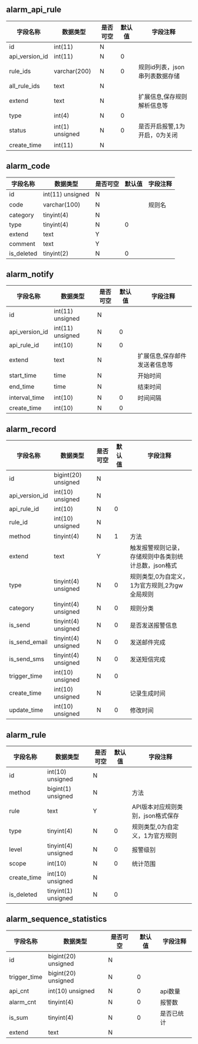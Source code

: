 ## alarm_api_rule

字段名称|数据类型|是否可空|默认值|字段注释
---|  ---    |  ---   |  ---  |  ---
id|int(11)|N||
api_version_id|int(11)|N|0|
rule_ids|varchar(200)|N|0|规则id列表，json串列表数据存储
all_rule_ids|text|N||
extend|text|N||扩展信息,保存规则解析信息等
type|int(4)|N|0|
status|int(1) unsigned|N|0|是否开启报警,1为开启，0为关闭
create_time|int(11)|N||

## alarm_code

字段名称|数据类型|是否可空|默认值|字段注释
---|  ---    |  ---   |  ---  |  ---
id|int(11) unsigned|N||
code|varchar(100)|N||规则名
category|tinyint(4)|N||
type|tinyint(4)|N|0|
extend|text|Y||
comment|text|Y||
is_deleted|tinyint(2)|N|0|

## alarm_notify

字段名称|数据类型|是否可空|默认值|字段注释
---|  ---    |  ---   |  ---  |  ---
id|int(11) unsigned|N||
api_version_id|int(11) unsigned|N|0|
api_rule_id|int(10)|N|0|
extend|text|N||扩展信息,保存邮件发送者信息等
start_time|time|N||开始时间
end_time|time|N||结束时间
interval_time|int(10)|N|0|时间间隔
create_time|int(10)|N|0|

## alarm_record

字段名称|数据类型|是否可空|默认值|字段注释
---|  ---    |  ---   |  ---  |  ---
id|bigint(20) unsigned|N||
api_version_id|int(10) unsigned|N||
api_rule_id|int(10)|N|0|
rule_id|int(10) unsigned|N||
method|tinyint(4)|N|1|方法
extend|text|Y||触发报警规则记录，存储规则中各类别统计总数，json格式
type|tinyint(4) unsigned|N|0|规则类型,0为自定义，1为官方规则,2为gw全局规则
category|tinyint(4) unsigned|N|0|规则分类
is_send|tinyint(4) unsigned|N|0|是否发送报警信息
is_send_email|tinyint(4) unsigned|N|0|发送邮件完成
is_send_sms|tinyint(4) unsigned|N|0|发送短信完成
trigger_time|int(10) unsigned|N|0|
create_time|int(10) unsigned|N||记录生成时间
update_time|int(10) unsigned|N|0|修改时间

## alarm_rule

字段名称|数据类型|是否可空|默认值|字段注释
---|  ---    |  ---   |  ---  |  ---
id|int(10) unsigned|N||
method|bigint(1) unsigned|N||方法
rule|text|Y||API版本对应规则类别，json格式保存
type|tinyint(4)|N|0|规则类型,0为自定义，1为官方规则
level|tinyint(4) unsigned|N|0|报警级别
scope|int(10)|N|0|统计范围
create_time|int(10) unsigned|N||
is_deleted|tinyint(1) unsigned|N|0|

## alarm_sequence_statistics

字段名称|数据类型|是否可空|默认值|字段注释
---|  ---    |  ---   |  ---  |  ---
id|bigint(20) unsigned|N||
trigger_time|bigint(20) unsigned|N|0|
api_cnt|int(10) unsigned|N|0|api数量
alarm_cnt|tinyint(4)|N|0|报警数
is_sum|tinyint(4)|N|0|是否已统计
extend|text|N||

